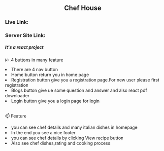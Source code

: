 <h2 align="center"> Chef House</23>
<h3> Live Link:  </h3>
<h3> Server Site Link:  </h3>

<h5 >It's a react project</h3>
<p align="left">  <a href="https://jasmine.github.io/" target="_blank" rel="noreferrer"> <img src="https://www.vectorlogo.zone/logos/jasmine/jasmine-icon.svg" alt="jasmine" width="15" height="15"/> </a>  4 buttons in many feature  </p> 

<li>There are 4 nav button </>
  
<li> Home button return you in home page </>

<li> Registration button give you a registration page.For new user please first registration </li>

<li> Blogs button give ue some question and answer and also react pdf downloader </li>

 <li> Login button give you a login page for login </li>
 <br>

 📫 Feature 

<p align="left"> 
<li> you can see chef details and many italian dishes in homepage </li>
  <li>In the end you see a nice footer </li>
<li> you can see chef details by clicking View recipe button </li>
<li> Also see chef dishes,rating and cooking process </li>
</p>
